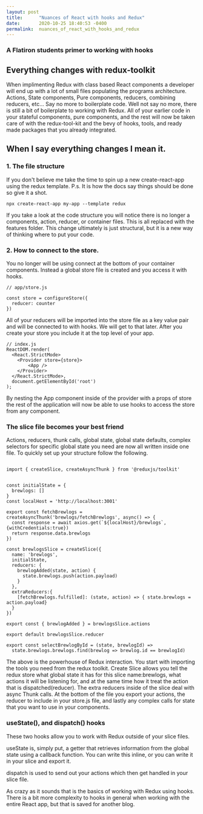 ```yaml
---
layout: post
title:      "Nuances of React with hooks and Redux"
date:       2020-10-25 18:40:53 -0400
permalink:  nuances_of_react_with_hooks_and_redux
---
```


### A Flatiron students primer to working with hooks

## Everything changes with redux-toolkit

When implimenting Redux with class based React components a developer will end up with a lot of small files populating the programs architecture. Actions, State components, Pure components, reducers, combining reducers, etc... Say no more to boilerplate code. Well not say no more, there is still a bit of boilerplate to working with Redux. All of your earlier code in your stateful components, pure components, and the rest will now be taken care of with the redux-tool-kit and the bevy of hooks, tools, and ready made packages that you already integrated.



## When I say everything changes I mean it.

### 1. The file structure

If you don't believe me take the time to spin up a new create-react-app using the redux template. P.s. It is how the docs say things should be done so give it a shot. 

```npx create-react-app my-app --template redux```

If you take a look at the code structure you will notice there is no longer a components, action, reducer, or container files. This is all replaced with the features folder. This change ultimately is just structural, but it is a new way of thinking where to put your code.

### 2. How to connect to the store.

You no longer will be using connect at the bottom of your container components. Instead a global store file is created and you access it with hooks. 

```
// app/store.js

const store = configureStore({
  reducer: counter
})
```
All of your reducers will be imported into the store file as a key value pair and will be connected to with hooks. We will get to that later. After you create your store you include it at the top level of your app.

```
// index.js
ReactDOM.render(
  <React.StrictMode>
    <Provider store={store}>
        <App />
    </Provider>
  </React.StrictMode>,
  document.getElementById('root')
);
```

By nesting the App component inside of the provider with a props of store the rest of the application will now be able to use hooks to access the store from any component. 

### The slice file becomes your best friend

Actions, reducers, thunk calls, global state, global state defaults, complex selectors for specific global state you need are now all written inside one file. To quickly set up your structure follow the following. 

```

import { createSlice, createAsyncThunk } from '@reduxjs/toolkit'


const initialState = {
  brewlogs: []
}
const localHost = 'http://localhost:3001'

export const fetchBrewlogs = createAsyncThunk('brewlogs/fetchBrewlogs', async() => {
  const response = await axios.get(`${localHost}/brewlogs`, {withCredentials:true})
  return response.data.brewlogs
})

const brewlogsSlice = createSlice({
  name: 'brewlogs',
  initialState,
  reducers: {
    brewlogAdded(state, action) {
      state.brewlogs.push(action.payload)
    }
  },
  extraReducers:{
    [fetchBrewlogs.fulfilled]: (state, action) => { state.brewlogs = action.payload}
  }
})

export const { brewlogAdded } = brewlogsSlice.actions

export default brewlogsSlice.reducer

export const selectBrewlogById = (state, brewlogId) => 
  state.brewlogs.brewlogs.find(brewlog => brewlog.id == brewlogId)
```
	
The above is the powerhouse of Redux interaction. You start with importing the tools you need from the redux toolkit. Create Slice allows you tell the redux store what global state it has for this slice name:brewlogs, what actions it will be listening for, and at the same time how it treat the action that is dispatched(reducer). The extra reducers inside of the slice deal with async Thunk calls. At the bottom of the file you export your actions, the reducer to include in your store.js file, and lastly any complex calls for state that you want to use in your components. 
	
### useState(), and dispatch() hooks
	
These two hooks allow you to work with Redux outside of your slice files.
	
useState is, simply put, a getter that retrieves information from the global state using a callback function. You can write this inline, or you can write it in your slice and export it.
	
dispatch is used to send out your actions which then get handled in your slice file.
	
As crazy as it sounds that is the basics of working with Redux using hooks. There is a bit more complexity to hooks in general when working with the entire React app, but that is saved for another blog. 
	
	
